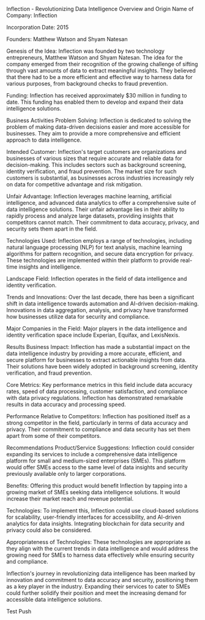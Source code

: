 Inflection - Revolutionizing Data Intelligence
Overview and Origin
Name of Company: Inflection

Incorporation Date: 2015

Founders: Matthew Watson and Shyam Natesan

Genesis of the Idea: Inflection was founded by two technology entrepreneurs, Matthew Watson and Shyam Natesan. The idea for the company emerged from their recognition of the growing challenge of sifting through vast amounts of data to extract meaningful insights. They believed that there had to be a more efficient and effective way to harness data for various purposes, from background checks to fraud prevention.

Funding: Inflection has received approximately $30 million in funding to date. This funding has enabled them to develop and expand their data intelligence solutions.

Business Activities
Problem Solving: Inflection is dedicated to solving the problem of making data-driven decisions easier and more accessible for businesses. They aim to provide a more comprehensive and efficient approach to data intelligence.

Intended Customer: Inflection's target customers are organizations and businesses of various sizes that require accurate and reliable data for decision-making. This includes sectors such as background screening, identity verification, and fraud prevention. The market size for such customers is substantial, as businesses across industries increasingly rely on data for competitive advantage and risk mitigation.

Unfair Advantage: Inflection leverages machine learning, artificial intelligence, and advanced data analytics to offer a comprehensive suite of data intelligence solutions. Their unfair advantage lies in their ability to rapidly process and analyze large datasets, providing insights that competitors cannot match. Their commitment to data accuracy, privacy, and security sets them apart in the field.

Technologies Used: Inflection employs a range of technologies, including natural language processing (NLP) for text analysis, machine learning algorithms for pattern recognition, and secure data encryption for privacy. These technologies are implemented within their platform to provide real-time insights and intelligence.

Landscape
Field: Inflection operates in the field of data intelligence and identity verification.

Trends and Innovations: Over the last decade, there has been a significant shift in data intelligence towards automation and AI-driven decision-making. Innovations in data aggregation, analysis, and privacy have transformed how businesses utilize data for security and compliance.

Major Companies in the Field: Major players in the data intelligence and identity verification space include Experian, Equifax, and LexisNexis.

Results
Business Impact: Inflection has made a substantial impact on the data intelligence industry by providing a more accurate, efficient, and secure platform for businesses to extract actionable insights from data. Their solutions have been widely adopted in background screening, identity verification, and fraud prevention.

Core Metrics: Key performance metrics in this field include data accuracy rates, speed of data processing, customer satisfaction, and compliance with data privacy regulations. Inflection has demonstrated remarkable results in data accuracy and processing speed.

Performance Relative to Competitors: Inflection has positioned itself as a strong competitor in the field, particularly in terms of data accuracy and privacy. Their commitment to compliance and data security has set them apart from some of their competitors.

Recommendations
Product/Service Suggestions: Inflection could consider expanding its services to include a comprehensive data intelligence platform for small and medium-sized enterprises (SMEs). This platform would offer SMEs access to the same level of data insights and security previously available only to larger corporations.

Benefits: Offering this product would benefit Inflection by tapping into a growing market of SMEs seeking data intelligence solutions. It would increase their market reach and revenue potential.

Technologies: To implement this, Inflection could use cloud-based solutions for scalability, user-friendly interfaces for accessibility, and AI-driven analytics for data insights. Integrating blockchain for data security and privacy could also be considered.

Appropriateness of Technologies: These technologies are appropriate as they align with the current trends in data intelligence and would address the growing need for SMEs to harness data effectively while ensuring security and compliance.

Inflection's journey in revolutionizing data intelligence has been marked by innovation and commitment to data accuracy and security, positioning them as a key player in the industry. Expanding their services to cater to SMEs could further solidify their position and meet the increasing demand for accessible data intelligence solutions.

Test Push